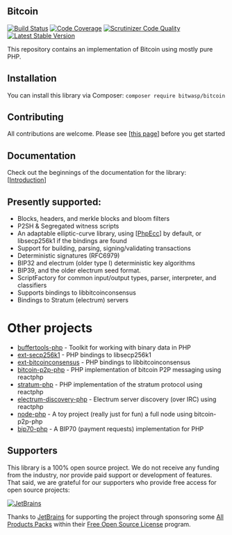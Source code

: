   
## Bitcoin

[![Build Status](https://scrutinizer-ci.com/g/bit-wasp/bitcoin-php/badges/build.png?b=master)](https://scrutinizer-ci.com/g/bit-wasp/bitcoin-php/build-status/master)
[![Code Coverage](https://scrutinizer-ci.com/g/bit-wasp/bitcoin-php/badges/coverage.png?b=master)](https://scrutinizer-ci.com/g/bit-wasp/bitcoin-php/?branch=master)
[![Scrutinizer Code Quality](https://scrutinizer-ci.com/g/Bit-Wasp/bitcoin-php/badges/quality-score.png?b=master)](https://scrutinizer-ci.com/g/Bit-Wasp/bitcoin-php/?branch=master)
[![Latest Stable Version](https://poser.pugx.org/bitwasp/bitcoin/v/stable.png)](https://packagist.org/packages/bitwasp/bitcoin)

  This repository contains an implementation of Bitcoin using mostly pure PHP.

## Installation
You can install this library via Composer: `composer require bitwasp/bitcoin`

## Contributing

 All contributions are welcome. Please see [[this page](https://github.com/Bit-Wasp/bitcoin-php/blob/master/CONTRIBUTING.md)] before you get started

## Documentation

 Check out the beginnings of the documentation for the library: [[Introduction](doc/Introduction.md)]

## Presently supported:

 - Blocks, headers, and merkle blocks and bloom filters
 - P2SH & Segregated witness scripts
 - An adaptable elliptic-curve library, using [[PhpEcc](https://github.com/mdanter/phpecc)] by default, or libsecp256k1 if the bindings are found
 - Support for building, parsing, signing/validating transactions
 - Deterministic signatures (RFC6979)
 - BIP32 and electrum (older type I) deterministic key algorithms
 - BIP39, and the older electrum seed format.
 - ScriptFactory for common input/output types, parser, interpreter, and classifiers
 - Supports bindings to libbitcoinconsensus
 - Bindings to Stratum (electrum) servers

# Other projects

 - [buffertools-php](https://github.com/Bit-Wasp/buffertools-php) - Toolkit for working with binary data in PHP
 - [ext-secp256k1](https://github.com/Bit-Wasp/secp256k1-php) - PHP bindings to libsecp256k1
 - [ext-bitcoinconsensus](https://github.com/Bit-Wasp/bitcoinconsensus-php) - PHP bindings to libbitcoinconsensus
 - [bitcoin-p2p-php](https://github.com/Bit-Wasp/bitcoin-p2p-php) - PHP implementation of bitcoin P2P messaging using reactphp
 - [stratum-php](https://github.com/Bit-Wasp/stratum-php) - PHP implementation of the stratum protocol using reactphp
 - [electrum-discovery-php](https://github.com/Bit-Wasp/electrum-discovery-php) - Electrum server discovery (over IRC) using reactphp
 - [node-php](https://github.com/Bit-Wasp/node-php) - A toy project (really just for fun) a full node using bitcoin-p2p-php
 - [bip70-php](https://github.com/bip70/bip70-php) - A BIP70 (payment requests) implementation for PHP

## Supporters

This library is a 100% open source project. We do not receive any funding from the industry, nor provide paid support or development of features. That said, we are grateful for our supporters who provide free access for open source projects:

[![JetBrains](https://avatars0.githubusercontent.com/u/878437?s=200&v=4)](https://www.jetbrains.com/)

Thanks to [JetBrains](https://www.jetbrains.com/) for supporting the project through sponsoring some [All Products Packs](https://www.jetbrains.com/products.html) within their [Free Open Source License](https://www.jetbrains.com/buy/opensource/) program.
